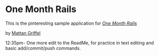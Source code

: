 # One Month Rails

This is the pinteresting sample application for
[*One Month Rails*](http://onemonthrails.com)

by [Mattan Griffel](http://mattangriffel.com)

12:35pm- One more edit to the ReadMe, for practice in text editing and basic add/commit/push commands.